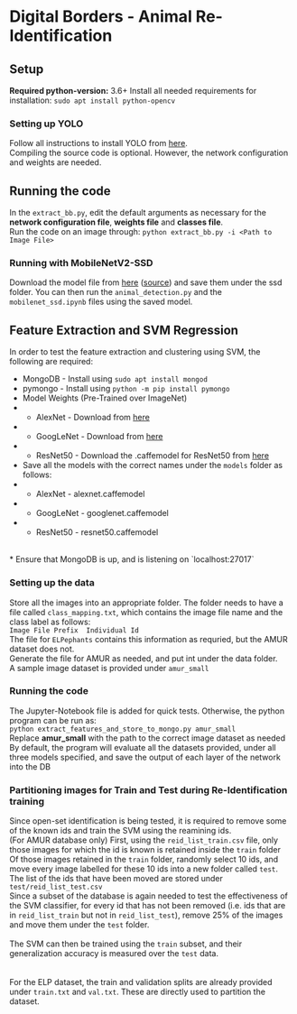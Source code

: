 # Digital Borders - Animal Re-Identification

## Setup
**Required python-version:** 3.6+
Install all needed requirements for installation:
`sudo apt install python-opencv`

### Setting up YOLO
Follow all instructions to install YOLO from [here](https://pjreddie.com/darknet/yolo/). <br>
Compiling the source code is optional. However, the network configuration and weights are needed. <br>

## Running the code
In the `extract_bb.py`, edit the default arguments as necessary for the **network configuration file**, **weights file** and **classes file**. <br>
Run the code on an image through: `python extract_bb.py -i <Path to Image File>` <br>

### Running with MobileNetV2-SSD
Download the model file from [here](http://download.tensorflow.org/models/object_detection/ssd_mobilenet_v2_oid_v4_2018_12_12.tar.gz) ([source](https://github.com/tensorflow/models/blob/master/research/object_detection/g3doc/detection_model_zoo.md)) and save them under the ssd folder. You can then run the `animal_detection.py` and the `mobilenet_ssd.ipynb` files using the saved model.

## Feature Extraction and SVM Regression
In order to test the feature extraction and clustering using SVM, the following are required: <br>
* MongoDB - Install using `sudo apt install mongod`
* pymongo - Install using `python -m pip install pymongo`
* Model Weights (Pre-Trained over ImageNet)
* * AlexNet - Download from [here](dl.caffe.berkeleyvision.org/bvlc_alexnet.caffemodel)
* * GoogLeNet - Download from [here](dl.caffe.berkeleyvision.org/bvlc_googlenet.caffemodel)
* * ResNet50 - Download the .caffemodel for ResNet50 from [here](https://onedrive.live.com/?authkey=%21AAFW2%2DFVoxeVRck&id=4006CBB8476FF777%2117887&cid=4006CBB8476FF777)
* Save all the models with the correct names under the `models` folder as follows: <br>
* * AlexNet - alexnet.caffemodel <br>
* * GoogLeNet - googlenet.caffemodel <br>
* * ResNet50 - resnet50.caffemodel <br>
<br>
* Ensure that MongoDB is up, and is listening on `localhost:27017`
<br>

### Setting up the data
Store all the images into an appropriate folder. The folder needs to have a file called `class_mapping.txt`, which contains the image file name and the class label as follows: <br>
`Image File Prefix  Individual Id` <br>
The file for `ELPephants` contains this information as requried, but the AMUR dataset does not. <br>
Generate the file for AMUR as needed, and put int under the data folder. <br>
A sample image dataset is provided under `amur_small` <br>

### Running the code
The Jupyter-Notebook file is added for quick tests. Otherwise, the python program can be run as: <br>
`python extract_features_and_store_to_mongo.py amur_small` <br>
Replace **amur_small** with the path to the correct image dataset as needed <br>
By default, the program will evaluate all the datasets provided, under all three models specified, and save the output of each layer of the network into the DB <br>


### Partitioning images for Train and Test during Re-Identification training
Since open-set identification is being tested, it is required to remove some of the known ids and train the SVM using the reamining ids. <br>
(For AMUR database only) First, using the `reid_list_train.csv` file, only those images for which the id is known is retained inside the `train` folder <br>
Of those images retained in the `train` folder, randomly select 10 ids, and move every image labelled for these 10 ids into a new folder called `test`. The list of the ids that have been moved are stored under `test/reid_list_test.csv` <br>
Since a subset of the database is again needed to test the effectiveness of the SVM classifier, for every id that has not been removed (i.e. ids that are in `reid_list_train` but not in `reid_list_test`), remove 25% of the images and move them under the `test` folder. <br>
<br>
The SVM can then be trained using the `train` subset, and their generalization accuracy is measured over the `test` data. <br>
<br>
<br>
For the ELP dataset, the train and validation splits are already provided under `train.txt` and `val.txt`. These are directly used to partition the dataset. <br>
